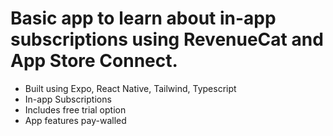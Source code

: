 # Basic app to learn about in-app subscriptions using RevenueCat and App Store Connect.

- Built using Expo, React Native, Tailwind, Typescript
- In-app Subscriptions
- Includes free trial option
- App features pay-walled
